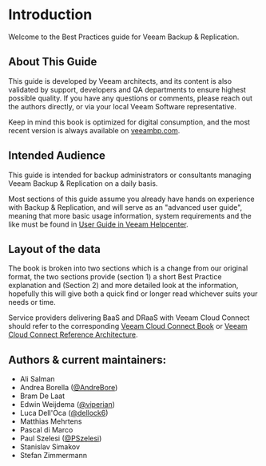 # Introduction

Welcome to the Best Practices guide for Veeam Backup & Replication.

## About This Guide

This guide is developed by Veeam architects, and its content is also validated
by support, developers and QA departments to ensure highest possible quality. If
you have any questions or comments, please reach out the authors directly, or
via your local Veeam Software representative.

Keep in mind this book is optimized for digital consumption, and the most recent version is always
available on [veeambp.com](https://www.veeambp.com).


## Intended Audience

This guide is intended for backup administrators or consultants managing Veeam
Backup & Replication on a daily basis.

Most sections of this guide assume you already have hands on experience with
Backup & Replication, and will serve as an "advanced user guide", meaning
that more basic usage information, system requirements and the like must be
found in [User Guide in Veeam Helpcenter](https://www.veeam.com/documentation-guides-datasheets.html).

## Layout of the data
The book is broken into two sections which is a change from our original format, the two sections provide (section 1) a short Best Practice explanation and (Section 2) and more detailed look at the information, hopefully this will give both a quick find or longer read whichever suits your needs or time.

Service providers delivering BaaS and DRaaS with Veeam Cloud Connect should
refer to the corresponding
[Veeam Cloud Connect Book](https://www.vccbook.io/) or [Veeam Cloud Connect Reference Architecture](https://www.veeam.com/wp-cloud-connect-reference-architecture-v9.html).

## Authors & current maintainers:

* Ali Salman
* Andrea Borella ([@AndreBore](https://twitter.com/andrebore))
* Bram De Laat
* Edwin Weijdema ([@viperian](https://twitter.com/viperian))
* Luca Dell'Oca ([@dellock6](https://twitter.com/dellock6))
* Matthias Mehrtens
* Pascal di Marco
* Paul Szelesi ([@PSzelesi](https://twitter.com/PSzelesi))
* Stanislav Simakov
* Stefan Zimmermann
